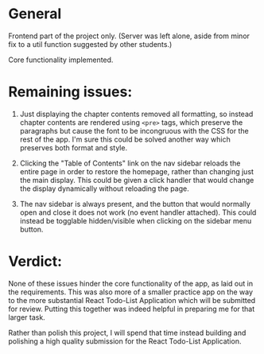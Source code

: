 # General

Frontend part of the project only. (Server was left alone, aside from minor fix to a util function suggested by other students.)

Core functionality implemented.

# Remaining issues:

1. Just displaying the chapter contents removed all formatting, so instead chapter contents are rendered using `<pre>` tags, which preserve the paragraphs but cause the font to be incongruous with the CSS for the rest of the app. I'm sure this could be solved another way which preserves both format and style.

2. Clicking the "Table of Contents" link on the nav sidebar reloads the entire page in order to restore the homepage, rather than changing just the main display. This could be given a click handler that would change the display dynamically without reloading the page.

3. The nav sidebar is always present, and the button that would normally open and close it does not work (no event handler attached). This could instead be togglable hidden/visible when clicking on the sidebar menu button.

# Verdict:

None of these issues hinder the core functionality of the app, as laid out in the requirements. This was also more of a smaller practice app on the way to the more substantial React Todo-List Application which will be submitted for review. Putting this together was indeed helpful in preparing me for that larger task.

Rather than polish this project, I will spend that time instead building and polishing a high quality submission for the React Todo-List Application.

